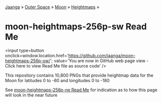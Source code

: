 [Jaanga]( http://jaanga.github.io/ ) &raquo; [Outer Space]( http://jaanga.github.io/outer-space ) &raquo; [Moon]( http://jaanga.github.io/moon/ ) &raquo; [Heightmaps]( http://jaanga.github.io/moon/heightmaps/ ) &raquo;  

moon-heightmaps-256p-sw Read Me
===

<span style=display:none; >[You are now in GitHub source code view - click here to view Read Me file as a web page]( http://jaanga.github.io/moon-heightmaps-256p-sw/ "View file as a web page." ) </span>
<input type=button onclick=window.location.href='https://github.com/jaanga/moon-heightmaps-256p-sw/'; value='You are now in GitHub web page view - Click here to view Read Me file as source code' />

This repository contains 10,800 PNGs that provide heightmap data for the Moon for latitudes 0 to -60 and longitudes 0 to -180

See [moon-heightmaps-256p-ne Read Me]( http://jaanga.github.io/moon-heightmaps-256p-ne/ ) for indication as to how this page will look in the near future